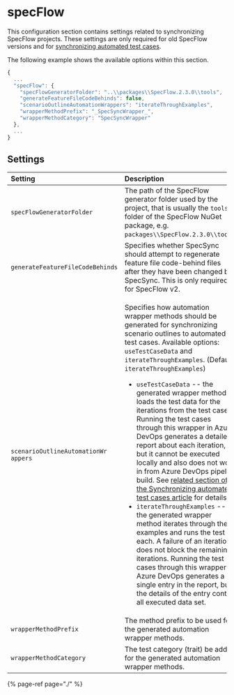 # specFlow

This configuration section contains settings related to synchronizing SpecFlow projects. These settings are only required for old SpecFlow versions and for [synchronizing automated test cases](../../important-concepts/synchronizing-automated-test-cases.md).

The following example shows the available options within this section.

```javascript
{
  ...
  "specFlow": {
    "specFlowGeneratorFolder": "..\\packages\\SpecFlow.2.3.0\\tools",
    "generateFeatureFileCodeBehinds": false,
    "scenarioOutlineAutomationWrappers": "iterateThroughExamples",
    "wrapperMethodPrefix": "_SpecSyncWrapper_",
    "wrapperMethodCategory": "SpecSyncWrapper"
  },
  ...
}
```

## Settings

<table>
  <thead>
    <tr>
      <th style="text-align:left">Setting</th>
      <th style="text-align:left">Description</th>
      <th style="text-align:left">Default</th>
    </tr>
  </thead>
  <tbody>
    <tr>
      <td style="text-align:left"><code>specFlowGeneratorFolder</code>
      </td>
      <td style="text-align:left">The path of the SpecFlow generator folder used by the project, that is
        usually the <code>tools</code> folder of the SpecFlow NuGet package, e.g. <code>packages\\SpecFlow.2.3.0\\tools</code>.</td>
      <td
      style="text-align:left">detect generator of the project</td>
    </tr>
    <tr>
      <td style="text-align:left"><code>generateFeatureFileCodeBehinds</code>
      </td>
      <td style="text-align:left">Specifies whether SpecSync should attempt to regenerate feature file code-behind
        files after they have been changed by SpecSync. This is only required for
        SpecFlow v2.</td>
      <td style="text-align:left">SpecSync automatically decides whether generation is necessary</td>
    </tr>
    <tr>
      <td style="text-align:left"><code>scenarioOutlineAutomationWr appers</code>
      </td>
      <td style="text-align:left">
        <p>Specifies how automation wrapper methods should be generated for synchronizing
          scenario outlines to automated test cases. Available options: <code>useTestCaseData</code> and <code>iterateThroughExamples</code>.
          (Default: <code>iterateThroughExamples</code>)</p>
        <ul>
          <li><code>useTestCaseData</code> -- the generated wrapper method loads the
            test data for the iterations from the test case. Running the test cases
            through this wrapper in Azure DevOps generates a detailed report about
            each iteration, but it cannot be executed locally and also does not work
            in from Azure DevOps pipeline build. See <a href="../../important-concepts/synchronizing-automated-test-cases.md#use-testcase-data-for-scenario-outline-examples-for-legacy-mstest-v1-projects">related section of the Synchronizing automated test cases article</a> for
            details.</li>
          <li><code>iterateThroughExamples</code> -- the generated wrapper method iterates
            through the examples and runs the test for each. A failure of an iteration
            does not block the remaining iterations. Running the test cases through
            this wrapper in Azure DevOps generates a single entry in the report, but
            the details of the entry contain all executed data set.</li>
        </ul>
      </td>
      <td style="text-align:left"><code>iterateThroughExam ples</code>
      </td>
    </tr>
    <tr>
      <td style="text-align:left"><code>wrapperMethodPrefix</code>
      </td>
      <td style="text-align:left">The method prefix to be used for the generated automation wrapper methods.</td>
      <td
      style="text-align:left"><code>_SpecSyncWrapper_</code>
        </td>
    </tr>
    <tr>
      <td style="text-align:left"><code>wrapperMethodCategory</code>
      </td>
      <td style="text-align:left">The test category (trait) be added for the generated automation wrapper
        methods.</td>
      <td style="text-align:left"><code>SpecSyncWrapper</code>
      </td>
    </tr>
  </tbody>
</table>

{% page-ref page="./" %}

